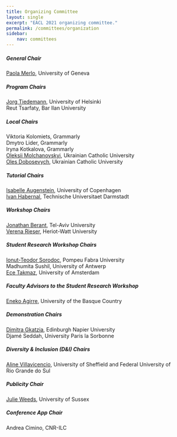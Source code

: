 ```yaml
---
title: Organizing Committee
layout: single
excerpt: "EACL 2021 organizing committee."
permalink: /committees/organization
sidebar: 
    nav: committees 
---
```


<h5 class="comittees-header">General Chair</h5>
<p class="comittees-members">
	<a href="https://www.unige.ch/lettres/linguistique/collaborateurs/profs/home/">Paola Merlo</a>, University of Geneva
</p>

<h5 class="comittees-header">Program Chairs</h5>
<p class="comittees-members">
	<a href="https://blogs.helsinki.fi/tiedeman/">Jorg Tiedemann</a>, University of Helsinki<br />
	Reut Tsarfaty, Bar Ilan University
</p>

<h5 class="comittees-header">Local Chairs</h5>
<p class="comittees-members">
	Viktoria Kolomiets, Grammarly<br />
	Dmytro Lider, Grammarly<br />
	Iryna Kotkalova, Grammarly<br />
	<a href="https://apps.ucu.edu.ua/en/oleksii-molchanovskyi/?fbclid=IwAR1G7n6TFV2GQTvJyTkLP62nEWMJWfaxl1enqEs6VYjQUBn0JcW1G9y7CLQ">Oleksii Molchanovskyi</a>, Ukrainian Catholic University<br />
	<a href="https://apps.ucu.edu.ua/en/oles-dobosevych/?fbclid=IwAR2zCt9wg4xbuKU1yiK7uLVQycfKNZE3L19gbRpfuU3n7Xt7LgMxblD6kO4">Oles Dobosevych</a>, Ukrainian Catholic University
</p>

<h5 class="comittees-header">Tutorial Chairs</h5>
<p class="comittees-members">
	<a href="https://isabelleaugenstein.github.io/">Isabelle Augenstein</a>, University of Copenhagen<br/>
	<a href="https://habernal.github.io/">Ivan Habernal</a>, Technische Universitaet Darmstadt
</p>

<h5 class="comittees-header">Workshop Chairs</h5>
<p class="comittees-members">
	<a href="https://www.cs.tau.ac.il/~joberant/">Jonathan Berant</a>, Tel-Aviv University<br/>
	<a href="https://sites.google.com/site/verenateresarieser/">Verena Rieser</a>, Heriot-Watt University
</p>


<h5 class="comittees-header">Student Research Workshop Chairs</h5>
<p class="comittees-members">
	<a href="https://sorodoc.github.io/">Ionut-Teodor Sorodoc</a>, Pompeu Fabra University<br/>
	Madhumita Sushil, University of Antwerp<br/>
	<a href="http://ecekt.github.io/">Ece Takmaz</a>, University of Amsterdam
</p>

<h5 class="comittees-header">Faculty Advisors to the Student Research Workshop</h5>
<p class="comittees-members">
	<a href="http://ixa2.si.ehu.eus/eneko">Eneko Agirre</a>, University of the Basque Country
</p>


<h5 class="comittees-header">Demonstration Chairs</h5>
<p class="comittees-members">
	<a href="https://dimitragkatzia.wordpress.com/">Dimitra Gkatzia</a>, Edinburgh Napier University<br/>
	Djamé Seddah, University Paris la Sorbonne
</p>

<h5 class="comittees-header">Diversity &amp; Inclusion (D&amp;I) Chairs</h5>
<p class="comittees-members">
	<a href="https://sites.google.com/view/alinev">Aline Villavicencio</a>, University&nbsp;of&nbsp;Sheffield and Federal&nbsp;University of Rio&nbsp;Grande&nbsp;do&nbsp;Sul
</p>


<h5 class="comittees-header">Publicity Chair</h5>
<p class="comittees-members">
	<a href="https://profiles.sussex.ac.uk/p116624-julie-weeds">Julie Weeds</a>, University of Sussex
</p>

<h5 class="comittees-header">Conference App Chair</h5>
<p class="comittees-members">
	Andrea Cimino, CNR-ILC
</p>